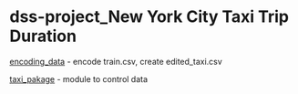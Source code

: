 # dss-project_New York City Taxi Trip Duration

[encoding_data](https://github.com/Moons08/dss-project-taxi/blob/master/encoding_data.py) - encode train.csv, create edited_taxi.csv

[taxi_pakage](https://github.com/Moons08/dss-project-taxi/blob/master/taxi_pakage.py) - module to control data
